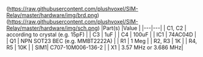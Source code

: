 
(https://raw.githubusercontent.com/plushvoxel/SIM-Relay/master/hardware/img/brd.png)
(https://raw.githubusercontent.com/plushvoxel/SIM-Relay/master/hardware/img/sch.png)
|Part(s) |Value |
|---|---|
| C1, C2 | according to crystal (e.g. 15pF) |
| C3 | 1uF |
| C4 | 100uF |
| IC1 | 74AC04D |
| Q1 | NPN SOT23 BEC (e.g. MMBT2222A) |
| R1 | 1 Meg |
| R2, R3 | 1K |
| R4, R5 | 10K |
| SIM1| C707-10M006-136-2 |
| X1 | 3.57 MHz or 3.686 MHz|
